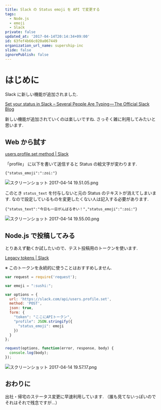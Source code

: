 ```yaml
---
title: Slack の Status emoji を API で変更する
tags:
  - Node.js
  - emoji
  - Slack
private: false
updated_at: '2017-04-14T20:14:34+09:00'
id: 63fef4b66c020a067449
organization_url_name: supership-inc
slide: false
ignorePublish: false
---
```

# はじめに

Slack に新しい機能が追加されました.

[Set your status in Slack – Several People Are Typing — The Official Slack Blog](https://slackhq.com/set-your-status-in-slack-28a793914b98)

新しい機能が追加されていくのは楽しいですね.
さっそく雑に利用してみたいと思います.

## Web から試す

[users.profile.set method | Slack](https://api.slack.com/methods/users.profile.set/test)

「profile」 に以下を書いて送信すると Status の絵文字が変わります.

```:profile
{"status_emoji":":zoi:"}
```

![スクリーンショット 2017-04-14 19.51.05.png](https://qiita-image-store.s3.amazonaws.com/0/30241/707410d5-8e52-a71d-3054-d85b8c828049.png)

このとき `status_text` を付与しないと元の Status のテキストが消えてしまいます.
なので設定しているものを変更したくない人は記入する必要があります.

```:profile
{"status_text":"今日も一日がんばるぞい！","status_emoji":":zoi:"}
```
![スクリーンショット 2017-04-14 19.55.00.png](https://qiita-image-store.s3.amazonaws.com/0/30241/cebca45a-ce2b-bb37-0c7f-2a1e909e6f0b.png)

## Node.js で投稿してみる

とりあえず動くか試したいので、テスト投稿用のトークンを使います.

<a href="https://api.slack.com/custom-integrations/legacy-tokens">Legacy tokens | Slack</a>

※ このトークンを永続的に使うことはおすすめしません.

```js:status.js
var request = require('request');

var emoji = ":sushi:";

var options = {
  url: 'https://slack.com/api/users.profile.set',
  method: 'POST',
  json: true,
  form: {
    "token": "ここにAPIトークン",
    "profile": JSON.stringify({
      "status_emoji": emoji
    })
  }
};

request(options, function(error, response, body) {
  console.log(body);
});
```

![スクリーンショット 2017-04-14 19.57.17.png](https://qiita-image-store.s3.amazonaws.com/0/30241/86a2a318-e7f2-8784-6eb0-c277f1f1671d.png)

## おわりに

出社・帰宅のステータス変更に早速利用しています.
（誰も見てないっぽいのでそれはそれで残念ですが…）
